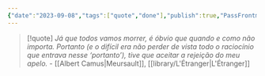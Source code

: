 ```yaml
---
{"date":"2023-09-08","tags":["quote","done"],"publish":true,"PassFrontmatter":true}
---
```


> [!quote] *Já que todos vamos morrer, é óbvio que quando e como não importa. Portanto (e o difícil era não perder de vista todo o raciocínio que entrava nesse ‘portanto’), tive que aceitar a rejeição do meu apelo.*
> \- [[Albert Camus\|Meursault]], [[library/L'Étranger\|L'Étranger]]
